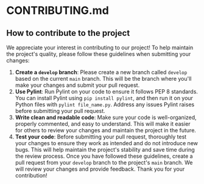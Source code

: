 # CONTRIBUTING.md

## How to contribute to the project

We appreciate your interest in contributing to our project! To help maintain the project's quality, please follow these guidelines when submitting your changes:

1. **Create a `develop` branch**: Please create a new branch called `develop` based on the current `main` branch. This will be the branch where you'll make your changes and submit your pull request.
2. **Use Pylint**: Run Pylint on your code to ensure it follows PEP 8 standards. You can install Pylint using `pip install pylint`, and then run it on your Python files with `pylint file_name.py`. Address any issues Pylint raises before submitting your pull request.
3. **Write clean and readable code**: Make sure your code is well-organized, properly commented, and easy to understand. This will make it easier for others to review your changes and maintain the project in the future.
4. **Test your code**: Before submitting your pull request, thoroughly test your changes to ensure they work as intended and do not introduce new bugs. This will help maintain the project's stability and save time during the review process.
Once you have followed these guidelines, create a pull request from your `develop` branch to the project's `main` branch. We will review your changes and provide feedback. Thank you for your contribution!
